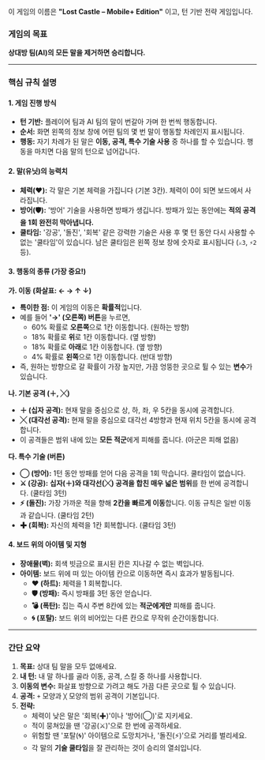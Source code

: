 이 게임의 이름은 **"Lost Castle – Mobile+ Edition"** 이고, 턴 기반 전략 게임입니다.

### 게임의 목표

**상대방 팀(AI)의 모든 말을 제거하면 승리합니다.**

---

### 핵심 규칙 설명

#### 1. 게임 진행 방식
- **턴 기반:** 플레이어 팀과 AI 팀의 말이 번갈아 가며 한 번씩 행동합니다.
- **순서:** 화면 왼쪽의 정보 창에 어떤 팀의 몇 번 말이 행동할 차례인지 표시됩니다.
- **행동:** 자기 차례가 된 말은 **이동, 공격, 특수 기술 사용** 중 하나를 할 수 있습니다. 행동을 마치면 다음 말의 턴으로 넘어갑니다.

#### 2. 말(유닛)의 능력치
- **체력(❤):** 각 말은 기본 체력을 가집니다 (기본 3칸). 체력이 0이 되면 보드에서 사라집니다.
- **방어(🛡):** '방어' 기술을 사용하면 방패가 생깁니다. 방패가 있는 동안에는 **적의 공격을 1회 완전히 막아냅니다.**
- **쿨타임:** '강공', '돌진', '회복' 같은 강력한 기술은 사용 후 몇 턴 동안 다시 사용할 수 없는 '쿨타임'이 있습니다. 남은 쿨타임은 왼쪽 정보 창에 숫자로 표시됩니다 (`⚔3`, `⚡2` 등).

#### 3. 행동의 종류 (가장 중요!)

**가. 이동 (화살표: ← → ↑ ↓)**
- **특이한 점:** 이 게임의 이동은 **확률적**입니다.
- 예를 들어 **'→' (오른쪽) 버튼**을 누르면,
  - 60% 확률로 **오른쪽**으로 1칸 이동합니다. (원하는 방향)
  - 18% 확률로 **위**로 1칸 이동합니다. (옆 방향)
  - 18% 확률로 **아래**로 1칸 이동합니다. (옆 방향)
  - 4% 확률로 **왼쪽**으로 1칸 이동합니다. (반대 방향)
- 즉, 원하는 방향으로 갈 확률이 가장 높지만, 가끔 엉뚱한 곳으로 튈 수 있는 **변수**가 있습니다.

**나. 기본 공격 (＋, ╳)**
- **＋ (십자 공격):** 현재 말을 중심으로 상, 하, 좌, 우 5칸을 동시에 공격합니다.
- **╳ (대각선 공격):** 현재 말을 중심으로 대각선 4방향과 현재 위치 5칸을 동시에 공격합니다.
- 이 공격들은 범위 내에 있는 **모든 적군**에게 피해를 줍니다. (아군은 피해 없음)

**다. 특수 기술 (버튼)**
- **◯ (방어):** 1턴 동안 방패를 얻어 다음 공격을 1회 막습니다. 쿨타임이 없습니다.
- **⚔ (강공):** **십자(＋)와 대각선(╳) 공격을 합친 매우 넓은 범위**를 한 번에 공격합니다. (쿨타임 3턴)
- **⚡ (돌진):** 가장 가까운 적을 향해 **2칸을 빠르게 이동**합니다. 이동 규칙은 일반 이동과 같습니다. (쿨타임 2턴)
- **✚ (회복):** 자신의 체력을 1칸 회복합니다. (쿨타임 3턴)

#### 4. 보드 위의 아이템 및 지형
- **장애물(벽):** 회색 빗금으로 표시된 칸은 지나갈 수 없는 벽입니다.
- **아이템:** 보드 위에 떠 있는 아이템 칸으로 이동하면 즉시 효과가 발동됩니다.
  - **❤ (하트):** 체력을 1 회복합니다.
  - **🛡 (방패):** 즉시 방패를 3턴 동안 얻습니다.
  - **💣 (폭탄):** 집는 즉시 주변 8칸에 있는 **적군에게만** 피해를 줍니다.
  - **🌀 (포탈):** 보드 위의 비어있는 다른 칸으로 무작위 순간이동합니다.

---

### 간단 요약

1.  **목표:** 상대 팀 말을 모두 없애세요.
2.  **내 턴:** 내 말 하나를 골라 이동, 공격, 스킬 중 하나를 사용합니다.
3.  **이동의 변수:** 화살표 방향으로 가려고 해도 가끔 다른 곳으로 튈 수 있습니다.
4.  **공격:** `+` 모양과 `╳` 모양의 범위 공격이 기본입니다.
5.  **전략:**
    - 체력이 낮은 말은 '회복(✚)'이나 '방어(◯)'로 지키세요.
    - 적이 뭉쳐있을 땐 '강공(⚔)'으로 한 번에 공격하세요.
    - 위험할 땐 '포탈(🌀)' 아이템으로 도망치거나, '돌진(⚡)'으로 거리를 벌리세요.
    - 각 말의 **기술 쿨타임**을 잘 관리하는 것이 승리의 열쇠입니다.
